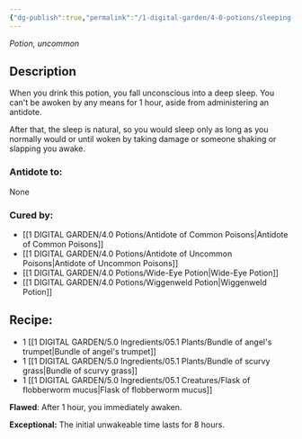 ```yaml
---
{"dg-publish":true,"permalink":"/1-digital-garden/4-0-potions/sleeping-draught/","tags":["potion","yr2","uncommon"]}
---
```


*Potion, uncommon* 

## Description

When you drink this potion, you fall unconscious into a deep sleep. You can't be awoken by any means for 1 hour, aside from administering an antidote. 

After that, the sleep is natural, so you would sleep only as long as you normally would or until woken by taking damage or someone shaking or slapping you awake.

### Antidote to: 
None

### Cured by:
- [[1 DIGITAL GARDEN/4.0 Potions/Antidote of Common Poisons\|Antidote of Common Poisons]]
- [[1 DIGITAL GARDEN/4.0 Potions/Antidote of Uncommon Poisons\|Antidote of Uncommon Poisons]]
- [[1 DIGITAL GARDEN/4.0 Potions/Wide-Eye Potion\|Wide-Eye Potion]]
- [[1 DIGITAL GARDEN/4.0 Potions/Wiggenweld Potion\|Wiggenweld Potion]]

## Recipe:

- 1 [[1 DIGITAL GARDEN/5.0 Ingredients/05.1 Plants/Bundle of angel's trumpet\|Bundle of angel's trumpet]]
- 1 [[1 DIGITAL GARDEN/5.0 Ingredients/05.1 Plants/Bundle of scurvy grass\|Bundle of scurvy grass]]
- 1 [[1 DIGITAL GARDEN/5.0 Ingredients/05.1 Creatures/Flask of flobberworm mucus\|Flask of flobberworm mucus]]

**Flawed**:
After 1 hour, you immediately awaken.

**Exceptional:** 
The initial unwakeable time lasts for 8 hours.